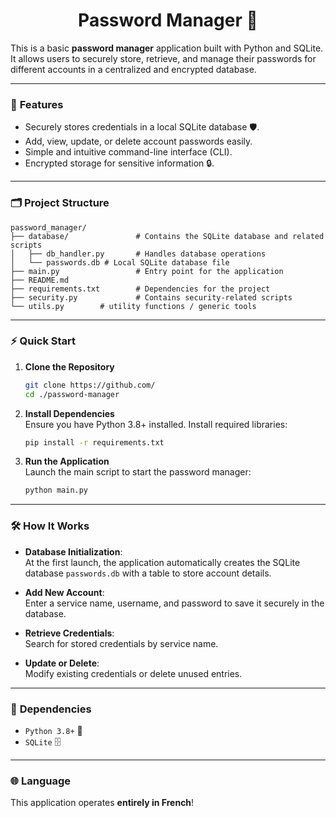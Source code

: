 <h1 align='center'> Password Manager 🔐 </h1>  
 
This is a basic **password manager** application built with Python and SQLite. It allows users to securely store, retrieve, and manage their passwords for different accounts in a centralized and encrypted database.

---

### 🌟 **Features**  
- Securely stores credentials in a local SQLite database 🛡️.  
- Add, view, update, or delete account passwords easily.  
- Simple and intuitive command-line interface (CLI).  
- Encrypted storage for sensitive information 🔒.

---

### 🗂️ **Project Structure**  
```plaintext
password_manager/
├── database/               # Contains the SQLite database and related scripts
│   ├── db_handler.py       # Handles database operations
│   └── passwords.db # Local SQLite database file
├── main.py                 # Entry point for the application
├── README.md
├── requirements.txt        # Dependencies for the project
├── security.py             # Contains security-related scripts
└── utils.py        # utility functions / generic tools
```

---

### ⚡ **Quick Start**  

1. **Clone the Repository**  
   ```bash
   git clone https://github.com/
   cd ./password-manager
   ```

2. **Install Dependencies**  
   Ensure you have Python 3.8+ installed. Install required libraries:  
   ```bash
   pip install -r requirements.txt
   ```

3. **Run the Application**  
   Launch the main script to start the password manager:  
   ```bash
   python main.py
   ```

---

### 🛠️ **How It Works**  

- **Database Initialization**:  
  At the first launch, the application automatically creates the SQLite database `passwords.db` with a table to store account details.  

- **Add New Account**:  
  Enter a service name, username, and password to save it securely in the database.  

- **Retrieve Credentials**:  
  Search for stored credentials by service name.  

- **Update or Delete**:  
  Modify existing credentials or delete unused entries.

---

### 🔗 **Dependencies**  

- `Python 3.8+` 🐍  
- `SQLite` 🗄️  

---

### 🌐 **Language**  
This application operates **entirely in French**!
